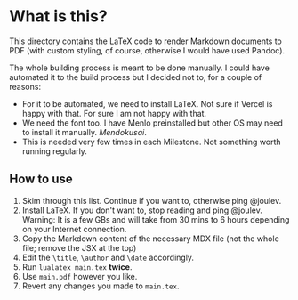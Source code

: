 # What is this?

This directory contains the LaTeX code to render Markdown documents to PDF (with custom styling, of course, otherwise I would have used Pandoc).

The whole building process is meant to be done manually. I could have automated it to the build process but I decided not to, for a couple of reasons:

- For it to be automated, we need to install LaTeX. Not sure if Vercel is happy with that. For sure I am not happy with that.
- We need the font too. I have Menlo preinstalled but other OS may need to install it manually. _Mendokusai_.
- This is needed very few times in each Milestone. Not something worth running regularly.

## How to use

1. Skim through this list. Continue if you want to, otherwise ping @joulev.
1. Install LaTeX. If you don't want to, stop reading and ping @joulev. Warning: It is a few GBs and will take from 30 mins to 6 hours depending on your Internet connection.
1. Copy the Markdown content of the necessary MDX file (not the whole file; remove the JSX at the top)
1. Edit the `\title`, `\author` and `\date` accordingly.
1. Run `lualatex main.tex` **twice**.
1. Use `main.pdf` however you like.
1. Revert any changes you made to `main.tex`.
